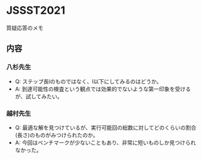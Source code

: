 # JSSST2021
質疑応答のメモ

## 内容
### 八杉先生
* Q: ステップ長lのものではなく、l以下にしてみるのはどうか。
* A: 到達可能性の検査という観点では効果的でないような第一印象を受けるが、試してみたい。

### 越村先生
* Q: 最適な解を見つけているが、実行可能回の総数に対してどのくらいの割合(長さ)のものがみつけられたのか。
* A: 今回はベンチマークが少ないこともあり、非常に短いものしか見つけられなかった。